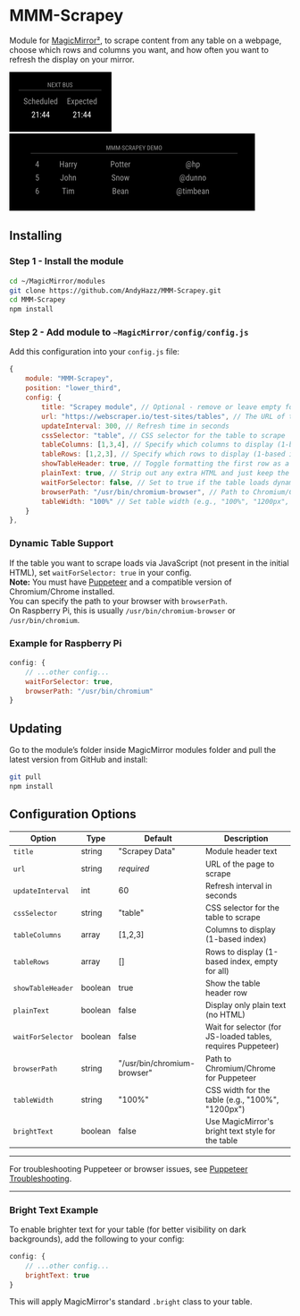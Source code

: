 # MMM-Scrapey

Module for [MagicMirror²](https://github.com/MichMich/MagicMirror/), to scrape content from any table on a webpage, choose which rows and columns you want, and how often you want to refresh the display on your mirror.

![Alt text](/img/demo.png "A preview of the MMM-Scrapey module showing bus times.")
![Alt text](/img/demo-2.png "A preview of the MMM-Scrapey module reading from a scrape test page.")

## Installing

### Step 1 - Install the module
```sh
cd ~/MagicMirror/modules
git clone https://github.com/AndyHazz/MMM-Scrapey.git
cd MMM-Scrapey
npm install
```

### Step 2 - Add module to `~MagicMirror/config/config.js`
Add this configuration into your `config.js` file:
```js
{
    module: "MMM-Scrapey",
    position: "lower_third",
    config: {
        title: "Scrapey module", // Optional - remove or leave empty for no title
        url: "https://webscraper.io/test-sites/tables", // The URL of the page with the table to scrape
        updateInterval: 300, // Refresh time in seconds
        cssSelector: "table", // CSS selector for the table to scrape
        tableColumns: [1,3,4], // Specify which columns to display (1-based index)
        tableRows: [1,2,3], // Specify which rows to display (1-based index), leave empty to show all
        showTableHeader: true, // Toggle formatting the first row as a table header
        plainText: true, // Strip out any extra HTML and just keep the plain text content
        waitForSelector: false, // Set to true if the table loads dynamically via JavaScript
        browserPath: "/usr/bin/chromium-browser", // Path to Chromium/Chrome for Puppeteer (change if needed)
        tableWidth: "100%" // Set table width (e.g., "100%", "1200px", etc.)
    }
},
```

### Dynamic Table Support

If the table you want to scrape loads via JavaScript (not present in the initial HTML), set `waitForSelector: true` in your config.  
**Note:** You must have [Puppeteer](https://pptr.dev/) and a compatible version of Chromium/Chrome installed.  
You can specify the path to your browser with `browserPath`.  
On Raspberry Pi, this is usually `/usr/bin/chromium-browser` or `/usr/bin/chromium`.

### Example for Raspberry Pi
```js
config: {
    // ...other config...
    waitForSelector: true,
    browserPath: "/usr/bin/chromium"
}
```

## Updating
Go to the module’s folder inside MagicMirror modules folder and pull the latest version from GitHub and install:
```sh
git pull
npm install
```

## Configuration Options

| Option            | Type      | Default                        | Description                                                                 |
|-------------------|-----------|--------------------------------|-----------------------------------------------------------------------------|
| `title`           | string    | "Scrapey Data"                 | Module header text                                                          |
| `url`             | string    | *required*                     | URL of the page to scrape                                                   |
| `updateInterval`  | int       | 60                             | Refresh interval in seconds                                                 |
| `cssSelector`     | string    | "table"                        | CSS selector for the table to scrape                                        |
| `tableColumns`    | array     | [1,2,3]                        | Columns to display (1-based index)                                          |
| `tableRows`       | array     | []                             | Rows to display (1-based index, empty for all)                              |
| `showTableHeader` | boolean   | true                           | Show the table header row                                                   |
| `plainText`       | boolean   | false                          | Display only plain text (no HTML)                                           |
| `waitForSelector` | boolean   | false                          | Wait for selector (for JS-loaded tables, requires Puppeteer)                |
| `browserPath`     | string    | "/usr/bin/chromium-browser"    | Path to Chromium/Chrome for Puppeteer                                       |
| `tableWidth`      | string    | "100%"                         | CSS width for the table (e.g., "100%", "1200px")                            |
| `brightText`      | boolean   | false                          | Use MagicMirror's bright text style for the table                           |

---

For troubleshooting Puppeteer or browser issues, see [Puppeteer Troubleshooting](https://pptr.dev/troubleshooting).

---

### Bright Text Example

To enable brighter text for your table (for better visibility on dark backgrounds), add the following to your config:

```js
config: {
    // ...other config...
    brightText: true
}
```

This will apply MagicMirror's standard `.bright` class to your table.

